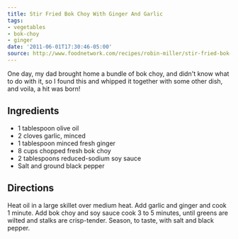 ```yaml
---
title: Stir Fried Bok Choy With Ginger And Garlic
tags:
- vegetables
- bok-choy
- ginger
date: '2011-06-01T17:30:46-05:00'
source: http://www.foodnetwork.com/recipes/robin-miller/stir-fried-bok-choy-with-ginger-and-garlic-recipe/index.html
---
```

One day, my dad brought home a bundle of bok choy, and didn't know what to do with it, so I found this and whipped it together with some other dish, and voila, a hit was born!


## Ingredients
* 1 tablespoon olive oil
* 2 cloves garlic, minced
* 1 tablespoon minced fresh ginger
* 8 cups chopped fresh bok choy
* 2 tablespoons reduced-sodium soy sauce
* Salt and ground black pepper


## Directions

Heat oil in a large skillet over medium heat. Add garlic and ginger
and cook 1 minute. Add bok choy and soy sauce cook 3 to 5 minutes,
until greens are wilted and stalks are crisp-tender. Season, to taste,
with salt and black pepper.

